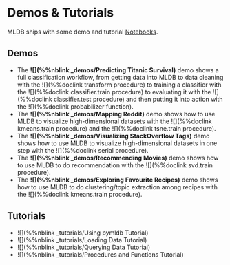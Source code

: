 # Demos & Tutorials

MLDB ships with some demo and tutorial [Notebooks](Notebooks.md).

## Demos

* The **![](%%nblink _demos/Predicting Titanic Survival)** demo shows a full classification workflow, from getting data into MLDB to data cleaning with the ![](%%doclink transform procedure) to training a classifier with the ![](%%doclink classifier.train procedure) to evaluating it with the ![](%%doclink classifier.test procedure) and then putting it into action with the ![](%%doclink probabilizer function).
* The **![](%%nblink _demos/Mapping Reddit)** demo shows how to use MLDB to visualize high-dimensional datasets with the ![](%%doclink kmeans.train procedure) and the ![](%%doclink tsne.train procedure).
* The **![](%%nblink _demos/Visualizing StackOverflow Tags)** demo shows how to use MLDB to visualize high-dimensional datasets in one step with the ![](%%doclink serial procedure).
* The **![](%%nblink _demos/Recommending Movies)** demo shows how to use MLDB to do recommendation with the ![](%%doclink svd.train procedure).
* The **![](%%nblink _demos/Exploring Favourite Recipes)** demo shows how to use MLDB to do clustering/topic extraction among recipes with the ![](%%doclink kmeans.train procedure).

## Tutorials

* ![](%%nblink _tutorials/Using pymldb Tutorial) 
* ![](%%nblink _tutorials/Loading Data Tutorial) 
* ![](%%nblink _tutorials/Querying Data Tutorial) 
* ![](%%nblink _tutorials/Procedures and Functions Tutorial) 
